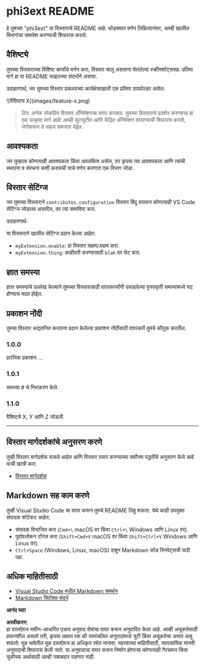# phi3ext README

हे तुमच्या "phi3ext" या विस्ताराचे README आहे. थोडक्यात वर्णन लिहिल्यानंतर, आम्ही खालील विभागांचा समावेश करण्याची शिफारस करतो.

## वैशिष्ट्ये

तुमच्या विस्ताराच्या विशिष्ट कार्यांचे वर्णन करा, विस्तार चालू असताना घेतलेल्या स्क्रीनशॉट्ससह. प्रतिमा मार्ग हा या README फाइलच्या संदर्भाने असावा.

उदाहरणार्थ, जर तुमच्या विस्तार प्रकल्पाच्या कार्यक्षेत्राखाली एक प्रतिमा उपफोल्डर असेल:

\!\[वैशिष्ट्य X\]\(images/feature-x.png\)

> टिप: अनेक लोकप्रिय विस्तार अ‍ॅनिमेशनचा वापर करतात. तुमच्या विस्ताराचे प्रदर्शन करण्याचा हा एक उत्कृष्ट मार्ग आहे! आम्ही सुटसुटीत आणि केंद्रित अ‍ॅनिमेशन वापरण्याची शिफारस करतो, जेणेकरून ते सहज समजता येईल.

## आवश्यकता

जर तुम्हाला कोणत्याही आवश्यकता किंवा अवलंबित्व असेल, तर कृपया त्या आवश्यकता आणि त्यांची स्थापना व संरचना कशी करायची याचे वर्णन करणारा एक विभाग जोडा.

## विस्तार सेटिंग्ज

जर तुमच्या विस्ताराने `contributes.configuration` विस्तार बिंदू वापरून कोणत्याही VS Code सेटिंग्ज जोडल्या असतील, तर त्या समाविष्ट करा.

उदाहरणार्थ:

या विस्ताराने खालील सेटिंग्ज प्रदान केल्या आहेत:

* `myExtension.enable`: हा विस्तार सक्षम/अक्षम करा.
* `myExtension.thing`: काहीतरी करण्यासाठी `blah` वर सेट करा.

## ज्ञात समस्या

ज्ञात समस्यांचे उल्लेख केल्याने तुमच्या विस्तारासाठी वापरकर्त्यांनी उघडलेल्या पुनरावृत्ती समस्यांमध्ये घट होण्यास मदत होईल.

## प्रकाशन नोंदी

तुमचा विस्तार अद्यतनित करताना प्रदान केलेल्या प्रकाशन नोंदींसाठी वापरकर्ते तुमचे कौतुक करतील.

### 1.0.0

प्रारंभिक प्रकाशन ...

### 1.0.1

समस्या # चे निराकरण केले.

### 1.1.0

वैशिष्ट्ये X, Y आणि Z जोडली.

---

## विस्तार मार्गदर्शकांचे अनुसरण करणे

तुम्ही विस्तार मार्गदर्शक वाचले आहेत आणि विस्तार तयार करण्याच्या सर्वोत्तम पद्धतींचे अनुसरण केले आहे याची खात्री करा.

* [विस्तार मार्गदर्शक](https://code.visualstudio.com/api/references/extension-guidelines?WT.mc_id=aiml-137032-kinfeylo)

## Markdown सह काम करणे

तुम्ही Visual Studio Code चा वापर करून तुमचे README लिहू शकता. येथे काही उपयुक्त संपादक शॉर्टकट आहेत:

* संपादक विभाजित करा (`Cmd+\` macOS वर किंवा `Ctrl+\` Windows आणि Linux वर).
* पूर्वावलोकन टॉगल करा (`Shift+Cmd+V` macOS वर किंवा `Shift+Ctrl+V` Windows आणि Linux वर).
* `Ctrl+Space` (Windows, Linux, macOS) दाबून Markdown कोड स्निपेट्सची यादी पहा.

## अधिक माहितीसाठी

* [Visual Studio Code मधील Markdown समर्थन](http://code.visualstudio.com/docs/languages/markdown?WT.mc_id=aiml-137032-kinfeylo)
* [Markdown सिंटॅक्स संदर्भ](https://help.github.com/articles/markdown-basics/)

**आनंद घ्या!**

**अस्वीकरण**:  
हा दस्तऐवज मशीन-आधारित एआय अनुवाद सेवांचा वापर करून अनुवादित केला आहे. आम्ही अचूकतेसाठी प्रयत्नशील असलो तरी, कृपया लक्षात घ्या की स्वयंचलित अनुवादांमध्ये त्रुटी किंवा अचूकतेचा अभाव असू शकतो. मूळ भाषेतील मूळ दस्तऐवज हा अधिकृत स्रोत मानावा. महत्त्वाच्या माहितीसाठी, व्यावसायिक मानवी अनुवादाची शिफारस केली जाते. या अनुवादाचा वापर करून निर्माण होणाऱ्या कोणत्याही गैरसमज किंवा चुकीच्या अर्थासाठी आम्ही जबाबदार राहणार नाही.